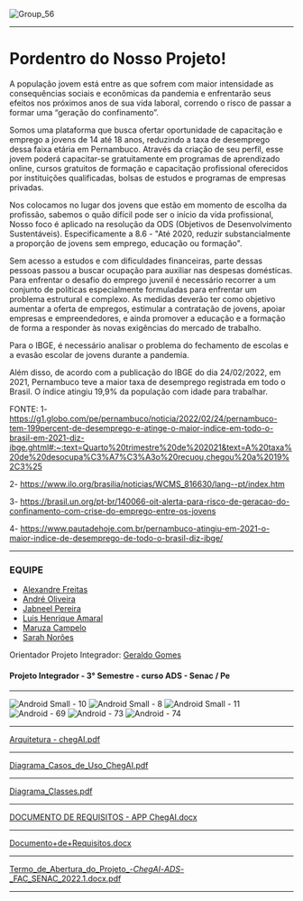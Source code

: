 ![Group_56](https://user-images.githubusercontent.com/95599130/165654245-c26f404c-28bc-4a0d-b55b-cd19452d54f0.png)


__________________________________________________________

# Pordentro do Nosso Projeto!
A população jovem está entre as que sofrem com maior intensidade as consequências sociais e econômicas da pandemia e enfrentarão seus efeitos nos próximos anos de sua vida laboral, correndo o risco de passar a formar uma “geração do confinamento”.

Somos uma plataforma que busca ofertar oportunidade de capacitação e emprego a jovens de 14 até 18 anos, reduzindo a taxa de desemprego dessa faixa etária em Pernambuco. Através da criação de seu perfil, esse jovem poderá capacitar-se gratuitamente em programas de aprendizado online, cursos gratuitos de formação e capacitação profissional oferecidos por instituições qualificadas, bolsas de estudos e programas de empresas privadas. 

Nos colocamos no lugar dos jovens que estão em momento de escolha da profissão, sabemos o quão difícil pode ser o início da vida profissional,
Nosso foco é aplicado na resolução da ODS (Objetivos de Desenvolvimento Sustentáveis).  Especificamente a 8.6 - "Até 2020, reduzir substancialmente a proporção de jovens sem emprego, educação ou formação".

Sem acesso a estudos e com dificuldades financeiras, parte dessas pessoas passou a buscar ocupação para auxiliar nas despesas domésticas. 
Para enfrentar o desafio do emprego juvenil é necessário recorrer a um conjunto de políticas especialmente formuladas para enfrentar um problema estrutural e complexo. 
As medidas deverão ter como objetivo aumentar a oferta de empregos, estimular a contratação de jovens, apoiar empresas e empreendedores, e ainda promover a educação e a formação de forma a responder às novas exigências do mercado de trabalho.

Para o IBGE, é necessário analisar o problema do fechamento de escolas e a evasão escolar de jovens durante a pandemia.

Além disso, de acordo com a publicação do IBGE do dia 24/02/2022, em 2021, Pernambuco teve a maior taxa de desemprego registrada em todo o Brasil. O índice atingiu 19,9% da população com idade para trabalhar.

FONTE:
1-https://g1.globo.com/pe/pernambuco/noticia/2022/02/24/pernambuco-tem-199percent-de-desemprego-e-atinge-o-maior-indice-em-todo-o-brasil-em-2021-diz-ibge.ghtml#:~:text=Quarto%20trimestre%20de%202021&text=A%20taxa%20de%20desocupa%C3%A7%C3%A3o%20recuou,chegou%20a%2019%2C3%25

2- https://www.ilo.org/brasilia/noticias/WCMS_816630/lang--pt/index.htm

3- https://brasil.un.org/pt-br/140066-oit-alerta-para-risco-de-geracao-do-confinamento-com-crise-do-emprego-entre-os-jovens

4- https://www.pautadehoje.com.br/pernambuco-atingiu-em-2021-o-maior-indice-de-desemprego-de-todo-o-brasil-diz-ibge/

________________________________________________________

### EQUIPE 
* [Alexandre Freitas]() 
* [André Oliveira](https://www.linkedin.com/in/andre-cezar-oliveira/) 
* [Jabneel Pereira](https://www.linkedin.com/in/jabneelpereira/)
* [Luis Henrique Amaral](https://www.linkedin.com/in/luish-melo/) 
* [Maruza Campelo](https://www.linkedin.com/in/maruza-martins-3738321a3/) 
* [Sarah Norões](https://www.linkedin.com/in/sarahnoroes/)

Orientador Projeto Integrador: [Geraldo Gomes](https://www.linkedin.com/in/geraldogomes/)

#### Projeto Integrador - 3° Semestre - curso ADS - Senac / Pe

__________________________________________________________




![Android Small - 10](https://user-images.githubusercontent.com/95599130/168392952-9746ecdb-e978-4054-be03-08b96164d002.png) ![Android Small - 8](https://user-images.githubusercontent.com/95599130/168392958-2ac6b534-9f04-4167-af39-60c05eed3069.png) ![Android Small - 11](https://user-images.githubusercontent.com/95599130/168392966-7bbd4819-d614-4b84-9143-a2a62d453f21.png) ![Android - 69](https://user-images.githubusercontent.com/95599130/168393003-e2f88f1d-cd63-43e9-a5dd-745106589f30.png) ![Android - 73](https://user-images.githubusercontent.com/95599130/168393015-438300d1-3aee-460e-970c-7c2bdbf36b6d.png)
![Android - 74](https://user-images.githubusercontent.com/95599130/168393028-3e4a1dee-a6de-42b6-b686-6f76dd7afdd1.png)



___________________________________________________________

[Arquitetura - chegAI.pdf](https://github.com/oandreoliveira/ChegAI/blob/main/Documentacoes/Arquitetura%20-%20chegAI.pdf)
___________________________________________________________
[Diagrama_Casos_de_Uso_ChegAI.pdf](https://github.com/oandreoliveira/ChegAI/blob/main/Documentacoes/Diagrama_Casos_de_Uso_ChegAI.pdf)
___________________________________________________________
[Diagrama_Classes.pdf](https://github.com/oandreoliveira/ChegAI/blob/main/Documentacoes/Diagrama_Classes.pdf)
___________________________________________________________
[DOCUMENTO DE REQUISITOS - APP ChegAI.docx](https://github.com/oandreoliveira/ChegAI/blob/main/Documentacoes/DOCUMENTO%20DE%20REQUISITOS%20-%20APP%20ChegAI.docx)
___________________________________________________________
[Documento+de+Requisitos.docx](https://github.com/oandreoliveira/ChegAI/blob/main/Documentacoes/Documento%2Bde%2BRequisitos.docx)
___________________________________________________________
[Termo_de_Abertura_do_Projeto_-_ChegAI_-_ADS_-_FAC_SENAC_2022.1.docx.pdf](https://github.com/oandreoliveira/ChegAI/blob/main/Documentacoes/Termo_de_Abertura_do_Projeto_-_ChegAI_-_ADS_-_FAC_SENAC_2022.1.docx.pdf)

___________________________________________________________
